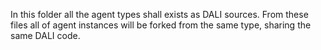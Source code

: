 In this folder all the agent types shall exists as DALI sources. From these files all of agent instances will be forked from the same type, sharing the same DALI code.
